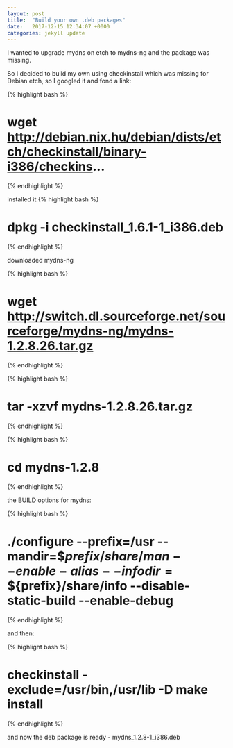 ```yaml
---
layout: post
title:  "Build your own .deb packages"
date:   2017-12-15 12:34:07 +0000
categories: jekyll update
---
```

I wanted to upgrade mydns on etch to mydns-ng and the package was missing.

So I decided to build my own using checkinstall which was missing for Debian etch, so I googled it and fond a link:

{% highlight bash %}
# wget http://debian.nix.hu/debian/dists/etch/checkinstall/binary-i386/checkins...
{% endhighlight %}

installed it
{% highlight bash %}
# dpkg -i checkinstall_1.6.1-1_i386.deb
{% endhighlight %}

downloaded mydns-ng

{% highlight bash %}
# wget http://switch.dl.sourceforge.net/sourceforge/mydns-ng/mydns-1.2.8.26.tar.gz
{% endhighlight %}

{% highlight bash %}
# tar -xzvf mydns-1.2.8.26.tar.gz
{% endhighlight %}

{% highlight bash %}
# cd mydns-1.2.8
{% endhighlight %}

the BUILD options for mydns:

{% highlight bash %}
# ./configure --prefix=/usr --mandir=\$${prefix}/share/man --enable-alias --infodir=\$${prefix}/share/info --disable-static-build --enable-debug
{% endhighlight %}

and then:

{% highlight bash %}
# checkinstall -exclude=/usr/bin,/usr/lib -D make install
{% endhighlight %}

and now the deb package is ready - mydns_1.2.8-1_i386.deb
